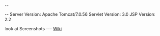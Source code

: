 
--


--
Server Version: Apache Tomcat/7.0.56
Servlet Version: 3.0 JSP Version: 2.2 
<br/>

look at Screenshots --- [Wiki](https://github.com/gurkan0791/EKitapUygulama/wiki)
